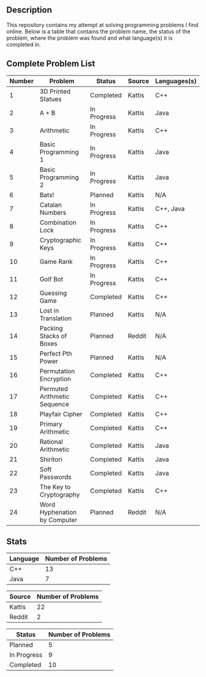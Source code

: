 ## Description
This repository contains my attempt at solving programming problems I find online. Below is a table that contains the problem name, the status of the problem, where the problem was found and what language(s) it is completed in.

## Complete Problem List
Number | Problem | Status | Source | Languages(s)
--- | ------------ | ------------ | ------------ | ------------
1 | 3D Printed Statues | Completed | Kattis | C++
2 | A + B | In Progress | Kattis | Java
3 | Arithmetic | In Progress | Kattis | C++
4 | Basic Programming 1 | In Progress | Kattis | Java
5 | Basic Programming 2 | In Progress | Kattis | Java
6 | Bats! | Planned | Kattis | N/A
7 | Catalan Numbers | In Progress | Kattis | C++, Java
8 | Combination Lock | In Progress | Kattis | C++
9 | Cryptographic Keys | In Progress | Kattis | C++
10 | Game Rank | In Progress | Kattis | C++
11 | Golf Bot | In Progress | Kattis | C++
12 | Guessing Game | Completed | Kattis | C++
13 | Lost in Translation | Planned | Kattis | N/A
14 | Packing Stacks of Boxes | Planned | Reddit | N/A
15 | Perfect Pth Power | Planned | Kattis | N/A
16 | Permutation Encryption | Completed | Kattis | C++
17 | Permuted Arithmetic Sequence | Completed | Kattis | C++
18 | Playfair Cipher | Completed | Kattis | C++
19 | Primary Arithmetic | Completed | Kattis | C++
20 | Rational Arithmetic | Completed | Kattis | Java
21 | Shiritori | Completed | Kattis | Java
22 | Soft Passwords | Completed | Kattis | Java
23 | The Key to Cryptography | Completed | Kattis | C++
24 | Word Hyphenation by Computer | Planned | Reddit | N/A

## Stats
Language | Number of Problems
--- | ---
C++ | 13
Java | 7

Source | Number of Problems
--- | ---
Kattis | 22
Reddit | 2

Status | Number of Problems
--- | ---
Planned | 5
In Progress | 9
Completed | 10
